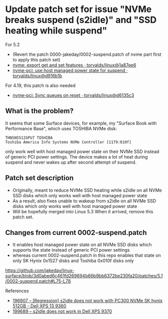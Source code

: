 # Update patch set for issue "NVMe breaks suspend (s2idle)" and "SSD heating while suspend"

For 5.2
- (Revert the patch 0000-jakeday/0002-suspend.patch of nvme part first
to apply this patch set)
- [nvme: export get and set features · torvalds/linux@1a87ee6](https://github.com/torvalds/linux/commit/1a87ee657c530bb2f3e39e4ac184d48f5f959cda)
- [nvme-pci: use host managed power state for suspend · torvalds/linux@d916b1b](https://github.com/torvalds/linux/commit/d916b1be94b6dc8d293abed2451f3062f6af7551#diff-bc4c090f021c046a7d256a3fcf86b7da)

For 4.19, this patch is also needed
- [nvme-pci: Sync queues on reset · torvalds/linux@d6135c3](https://github.com/torvalds/linux/commit/d6135c3a1ec0cddda7b8b8e1b5b4abeeafd98289#diff-bc4c090f021c046a7d256a3fcf86b7da)

## What is the problem?
It seems that some Surface devices, for example, my
"Surface Book with Performance Base", which uses TOSHIBA NVMe disk:
```
THNSN5512GPU7 TOSHIBA
Toshiba America Info Systems NVMe Controller [1179:010f]
```
only work well with host managed power state on their NVMe SSD instead
of generic PCI power settings.
The device makes a lot of heat during suspend and never wakes up after
second attempt of suspend.

## Patch set description
- Originally, meant to reduce NVMe SSD heating while s2idle on
all NVMe SSD disks which only works well with host managed power state
- As a result, also fixes unable to wakeup from s2idle on all NVMe SSD
disks which only works well with host managed power state
- Will be hopefully merged into Linux 5.3
When it arrived, remove this patch set.

## Changes from current 0002-suspend.patch
- It enables host managed power state on all NVMe SSD disks which supports
the state instead of generic PCI power settings
- whereas current 0002-suspend.patch in this repo enables that state on only
SK Hynix 0x1527 disks and Toshiba 0x010f disks only

https://github.com/jakeday/linux-surface/blob/3d0abed6c461fd269694b66b9bb6372be230fa20/patches/5.1/0002-suspend.patch#L75-L78




References
- [196907 – [Regression] s2idle does not work with PC300 NVMe SK hynix 512GB - Dell XPS 13 9360](https://bugzilla.kernel.org/show_bug.cgi?id=196907)
- [199689 – s2idle does not work in Dell XPS 9370](https://bugzilla.kernel.org/show_bug.cgi?id=199689)
